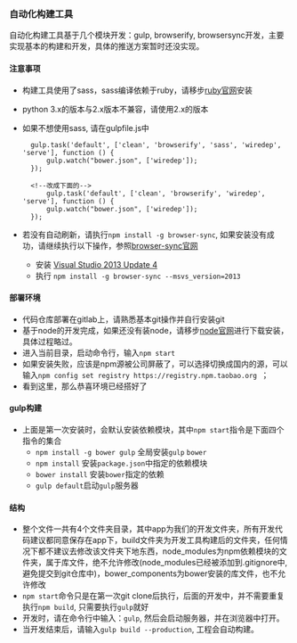 ### 自动化构建工具
  
自动化构建工具基于几个模块开发：gulp, browserify, browsersync开发，主要实现基本的构建和开发，具体的推送方案暂时还没实现。

#### 注意事项

* 构建工具使用了sass，sass编译依赖于ruby，请移步[ruby官网](https://www.ruby-lang.org/zh_cn/)安装
* python 3.x的版本与2.x版本不兼容，请使用2.x的版本
* 如果不想使用sass, 请在gulpfile.js中

		gulp.task('default', ['clean', 'browserify', 'sass', 'wiredep', 'serve'], function () {
			gulp.watch("bower.json", ['wiredep']);
		});
		
		<!--改成下面的-->
			gulp.task('default', ['clean', 'browserify', 'wiredep', 'serve'], function () {
			gulp.watch("bower.json", ['wiredep']);
		});

* 若没有自动刷新，请执行`npm install -g browser-sync`, 如果安装没有成功，请继续执行以下操作，参照[browser-sync官网](http://www.browsersync.io/docs/#windows-users)

  * 安装 [Visual Studio 2013 Update 4](http://www.visualstudio.com/en-us/news/vs2013-update4-rc-vs.aspx)
  * 执行 `npm install -g browser-sync --msvs_version=2013`
 

#### 部署环境

* 代码仓库部署在gitlab上，请熟悉基本git操作并自行安装git
* 基于node的开发完成，如果还没有装node，请移步[node官网](https://nodejs.org/)进行下载安装，具体过程略过。
* 进入当前目录，启动命令行，输入`npm start`
* 如果安装失败，应该是npm源被公司屏蔽了，可以选择切换成国内的源，可以输入`npm config set registry https://registry.npm.taobao.org `；
* 看到这里，那么恭喜环境已经搭好了

#### gulp构建

* 上面是第一次安装时，会默认安装依赖模块，其中`npm start`指令是下面四个指令的集合
  * `npm install -g bower gulp` 全局安装`gulp` `bower`
  * `npm install` 安装`package.json`中指定的依赖模块
  * `bower install` 安装`bower`指定的依赖
  * `gulp default`启动`gulp`服务器
  

#### 结构

 * 整个文件一共有4个文件夹目录，其中app为我们的开发文件夹，所有开发代码建议都同意保存在app下，build文件夹为开发工具构建后的文件夹，任何情况下都不建议去修改该文件夹下地东西，node_modules为npm依赖模块的文件夹，属于库文件，绝不允许修改(node_modules已经被添加到.gitignore中,避免提交到git仓库中)，bower_components为bower安装的库文件，也不允许修改
 * `npm start`命令只是在第一次git clone后执行，后面的开发中，并不需要重复执行`npm build`, 只需要执行`gulp`就好
 * 开发时，请在命令行中输入：`gulp`, 然后会启动服务器，并在浏览器中打开。
 * 当开发结束后，请输入`gulp build --production`, 工程会自动构建。
 
